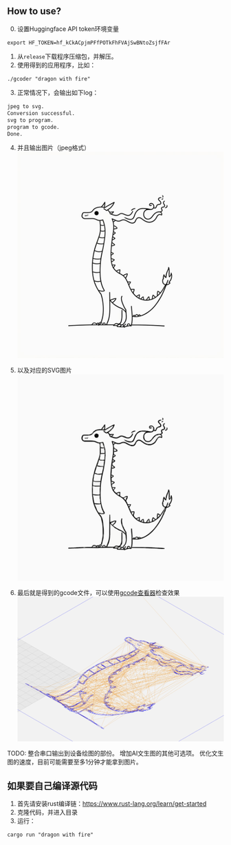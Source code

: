 ## How to use?

0. 设置Huggingface API token环境变量
```
export HF_TOKEN=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
```

1. 从`release`下载程序压缩包，并解压。
2. 使用得到的应用程序，比如：
```
./gcoder "dragon with fire"
```
3. 正常情况下，会输出如下log：
```
jpeg to svg.
Conversion successful.
svg to program.
program to gcode.
Done.
```
4. 并且输出图片（jpeg格式）
![jpeg](/images/foo.jpeg "dragon with fire")

5. 以及对应的SVG图片
![svg](/images/foo.svg "dragon with fire")

6. 最后就是得到的gcode文件，可以使用[gcode查看器](https://ncviewer.com/)检查效果
![gcode](/images/gcode.png "dragon with fire")

TODO:
整合串口输出到设备绘图的部份。
增加AI文生图的其他可选项。
优化文生图的速度，目前可能需要至多1分钟才能拿到图片。


## 如果要自己编译源代码
1. 首先请安装rust编译链：https://www.rust-lang.org/learn/get-started
2. 克隆代码，并进入目录
3. 运行：
```
cargo run "dragon with fire"
```
